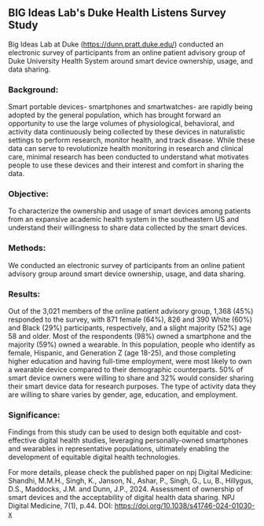 ## BIG Ideas Lab's Duke Health Listens Survey Study

Big Ideas Lab at Duke (https://dunn.pratt.duke.edu/) conducted an electronic survey of participants from an online patient advisory group of Duke University Health System around smart device ownership, usage, and data sharing.


### Background: 
Smart portable devices- smartphones and smartwatches- are rapidly being adopted by the general population, which has brought forward an opportunity to use the large volumes of physiological, behavioral, and activity data continuously being collected by these devices in naturalistic settings to perform research, monitor health, and track disease. While these data can serve to revolutionize health monitoring in research and clinical care, minimal research has been conducted to understand what motivates people to use these devices and their interest and comfort in sharing the data.

### Objective: 
To characterize the ownership and usage of smart devices among patients from an expansive academic health system in the southeastern US and understand their willingness to share data collected by the smart devices.

### Methods: 
We conducted an electronic survey of participants from an online patient advisory group around smart device ownership, usage, and data sharing. 

### Results: 
Out of the 3,021 members of the online patient advisory group, 1,368 (45%) responded to the survey, with 871 female (64%), 826 and 390 White (60%) and Black (29%) participants, respectively, and a slight majority (52%) age 58 and older. Most of the respondents (98%) owned a smartphone and the majority (59%) owned a wearable. In this population, people who identify as female, Hispanic, and Generation Z (age 18-25), and those completing higher education and having full-time employment, were most likely to own a wearable device compared to their demographic counterparts. 50% of smart device owners were willing to share and 32% would consider sharing their smart device data for research purposes. The type of activity data they are willing to share varies by gender, age, education, and employment.

### Significance: 
Findings from this study can be used to design both equitable and cost-effective digital health studies, leveraging personally-owned smartphones and wearables in representative populations, ultimately enabling the development of equitable digital health technologies.


For more details, please check the published paper on npj Digital Medicine: 
Shandhi, M.M.H., Singh, K., Janson, N., Ashar, P., Singh, G., Lu, B., Hillygus, D.S., Maddocks, J.M. and Dunn, J.P., 2024. Assessment of ownership of smart devices and the acceptability of digital health data sharing. NPJ Digital Medicine, 7(1), p.44. 
DOI: https://doi.org/10.1038/s41746-024-01030-x

